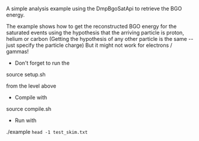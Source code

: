 A simple analysis example using the DmpBgoSatApi to retrieve the BGO energy.

The example shows how to get the reconstructed BGO energy for the saturated events
using the hypothesis that the arriving particle is proton, helium or carbon
(Getting the hypothesis of any other particle is the same -- just specify the particle charge)
But it might not work for electrons / gammas!

* Don't forget to run the

source setup.sh

from the level above

* Compile with

source compile.sh

* Run with 

./example `head -1 test_skim.txt`
